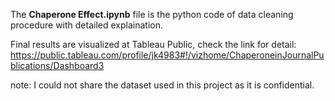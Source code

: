 The **Chaperone Effect.ipynb** file is the python code of data cleaning procedure with detailed explaination.

Final results are visualized at Tableau Public, check the link for detail: https://public.tableau.com/profile/jk4983#!/vizhome/ChaperoneinJournalPublications/Dashboard3

note: I could not share the dataset used in this project as it is confidential. 


